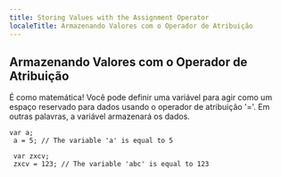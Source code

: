 ```yaml
---
title: Storing Values with the Assignment Operator
localeTitle: Armazenando Valores com o Operador de Atribuição
---
```

## Armazenando Valores com o Operador de Atribuição

É como matemática! Você pode definir uma variável para agir como um espaço reservado para dados usando o operador de atribuição '='. Em outras palavras, a variável armazenará os dados.
```
var a; 
 a = 5; // The variable 'a' is equal to 5 
 
 var zxcv; 
 zxcv = 123; // The variable 'abc' is equal to 123 

```